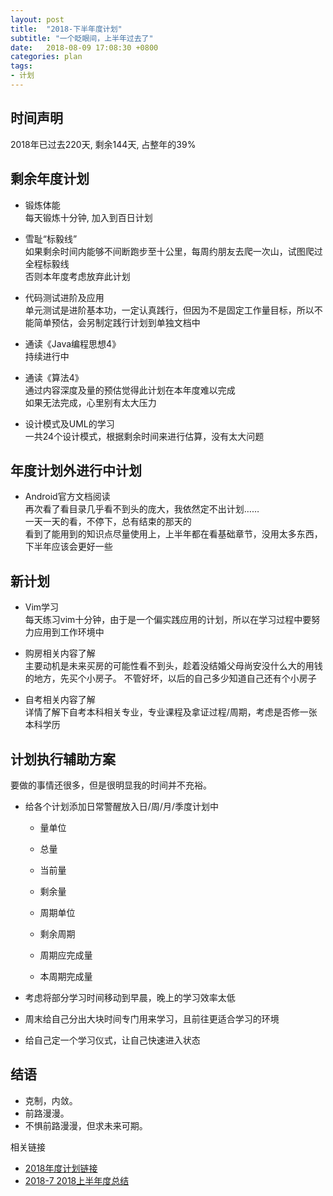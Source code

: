 ```yaml
---
layout: post
title:  "2018-下半年度计划"
subtitle: "一个眨眼间，上半年过去了"
date:   2018-08-09 17:08:30 +0800
categories: plan
tags: 
- 计划
---
```


## 时间声明

2018年已过去220天, 剩余144天, 占整年的39% 

## 剩余年度计划

-   锻炼体能  
    每天锻炼十分钟, 加入到百日计划

-   雪耻“标毅线”  
    如果剩余时间内能够不间断跑步至十公里，每周约朋友去爬一次山，试图爬过全程标毅线  
    否则本年度考虑放弃此计划

-   代码测试进阶及应用  
    单元测试是进阶基本功，一定认真践行，但因为不是固定工作量目标，所以不能简单预估，会另制定践行计划到单独文档中

-   通读《Java编程思想4》  
    持续进行中

-   通读《算法4》  
    通过内容深度及量的预估觉得此计划在本年度难以完成  
    如果无法完成，心里别有太大压力

-   设计模式及UML的学习  
    一共24个设计模式，根据剩余时间来进行估算，没有太大问题


## 年度计划外进行中计划

-   Android官方文档阅读  
    再次看了看目录几乎看不到头的庞大，我依然定不出计划……  
    一天一天的看，不停下，总有结束的那天的  
    看到了能用到的知识点尽量使用上，上半年都在看基础章节，没用太多东西，下半年应该会更好一些


## 新计划

-   Vim学习  
    每天练习vim十分钟，由于是一个偏实践应用的计划，所以在学习过程中要努力应用到工作环境中

-   购房相关内容了解  
    主要动机是未来买房的可能性看不到头，趁着没结婚父母尚安没什么大的用钱的地方，先买个小房子。
    不管好坏，以后的自己多少知道自己还有个小房子

-   自考相关内容了解  
    详情了解下自考本科相关专业，专业课程及拿证过程/周期，考虑是否修一张本科学历


## 计划执行辅助方案

要做的事情还很多，但是很明显我的时间并不充裕。

-   给各个计划添加日常警醒放入日/周/月/季度计划中

    -   量单位

    -   总量

    -   当前量

    -   剩余量

    -   周期单位

    -   剩余周期

    -   周期应完成量

    -   本周期完成量

-   考虑将部分学习时间移动到早晨，晚上的学习效率太低

-   周末给自己分出大块时间专门用来学习，且前往更适合学习的环境

-   给自己定一个学习仪式，让自己快速进入状态


## 结语

-   克制，内敛。
-   前路漫漫。
-   不惧前路漫漫，但求未来可期。

相关链接

- [2018年度计划链接](https://imf.ms/plan/2018/01/15/plan_2018/)
- [2018-7 2018上半年度总结](https://imf.ms/summary/2018/07/31/2018-summary-of-the-first-half-of-the-year/) 